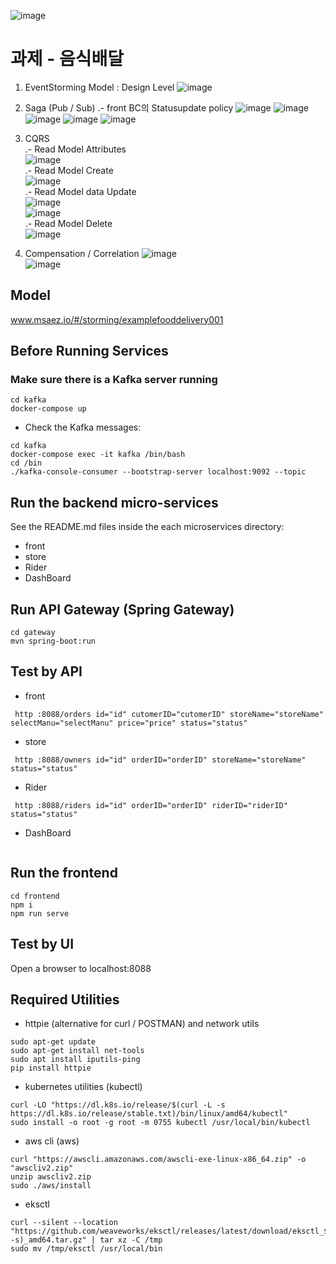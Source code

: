 ![image](https://user-images.githubusercontent.com/487999/79708354-29074a80-82fa-11ea-80df-0db3962fb453.png)

# 과제 - 음식배달

1. EventStorming Model : Design Level
![image](https://github.com/Sunhokim90/example-food-delivery/assets/132859955/05beeafc-59f5-4809-bf5e-2ab481cc1322)

2. Saga (Pub / Sub)
 .- front BC의 Statusupdate policy
 ![image](https://github.com/Sunhokim90/example-food-delivery/assets/132859955/ac20b6d9-38bd-4f82-9794-bf26be5d692c)
 ![image](https://github.com/Sunhokim90/example-food-delivery/assets/132859955/3e024e63-45ec-4ec7-adb2-3c273cb8663c)
 ![image](https://github.com/Sunhokim90/example-food-delivery/assets/132859955/1fddbd7c-d6b7-46c7-abe7-9968ab3e52fe) 
 ![image](https://github.com/Sunhokim90/example-food-delivery/assets/132859955/86a0bbcc-a276-4aaf-b341-7c6f829c7074)
 ![image](https://github.com/Sunhokim90/example-food-delivery/assets/132859955/cfb8324f-9044-4156-80b0-b9339150651e)

3. CQRS    
.- Read Model Attributes      
 ![image](https://github.com/Sunhokim90/example-food-delivery/assets/132859955/874d406a-032b-45e5-9bd9-ad5d62a4261d)      
.- Read Model Create      
 ![image](https://github.com/Sunhokim90/example-food-delivery/assets/132859955/58792bfd-a2fc-4480-9444-7bf1350755ce)    
.- Read Model data Update    
 ![image](https://github.com/Sunhokim90/example-food-delivery/assets/132859955/4cacf92d-632b-473c-be04-e7b66396370f)    
 ![image](https://github.com/Sunhokim90/example-food-delivery/assets/132859955/0bec3afd-c3e9-48a3-be7c-ff2224c4d429)    
.- Read Model Delete    
 ![image](https://github.com/Sunhokim90/example-food-delivery/assets/132859955/5ef87925-2830-4ecc-8633-a9700e03a55b)    

4. Compensation / Correlation
 ![image](https://github.com/Sunhokim90/example-food-delivery/assets/132859955/5dca6913-d120-4253-bef0-b88c79bcc72a)    
 ![image](https://github.com/Sunhokim90/example-food-delivery/assets/132859955/1ca33c65-fa4d-4774-a582-174b04510e09)    




## Model
www.msaez.io/#/storming/examplefooddelivery001

## Before Running Services
### Make sure there is a Kafka server running
```
cd kafka
docker-compose up
```
- Check the Kafka messages:
```
cd kafka
docker-compose exec -it kafka /bin/bash
cd /bin
./kafka-console-consumer --bootstrap-server localhost:9092 --topic
```

## Run the backend micro-services
See the README.md files inside the each microservices directory:

- front
- store
- Rider
- DashBoard


## Run API Gateway (Spring Gateway)
```
cd gateway
mvn spring-boot:run
```

## Test by API
- front
```
 http :8088/orders id="id" cutomerID="cutomerID" storeName="storeName" selectManu="selectManu" price="price" status="status" 
```
- store
```
 http :8088/owners id="id" orderID="orderID" storeName="storeName" status="status" 
```
- Rider
```
 http :8088/riders id="id" orderID="orderID" riderID="riderID" status="status" 
```
- DashBoard
```
```


## Run the frontend
```
cd frontend
npm i
npm run serve
```

## Test by UI
Open a browser to localhost:8088

## Required Utilities

- httpie (alternative for curl / POSTMAN) and network utils
```
sudo apt-get update
sudo apt-get install net-tools
sudo apt install iputils-ping
pip install httpie
```

- kubernetes utilities (kubectl)
```
curl -LO "https://dl.k8s.io/release/$(curl -L -s https://dl.k8s.io/release/stable.txt)/bin/linux/amd64/kubectl"
sudo install -o root -g root -m 0755 kubectl /usr/local/bin/kubectl
```

- aws cli (aws)
```
curl "https://awscli.amazonaws.com/awscli-exe-linux-x86_64.zip" -o "awscliv2.zip"
unzip awscliv2.zip
sudo ./aws/install
```

- eksctl 
```
curl --silent --location "https://github.com/weaveworks/eksctl/releases/latest/download/eksctl_$(uname -s)_amd64.tar.gz" | tar xz -C /tmp
sudo mv /tmp/eksctl /usr/local/bin
```

